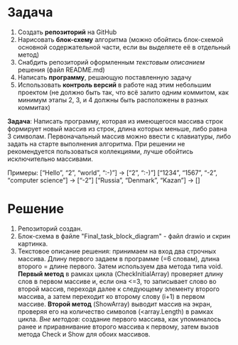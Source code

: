 # Задача

1. Создать **репозиторий** на GitHub
2. Нарисовать **блок-схему** алгоритма (можно обойтись блок-схемой основной содержательной части, если вы выделяете её в отдельный метод)
3. Снабдить репозиторий оформленным *текстовым описанием* решения (файл README.md)
4. Написать **программу**, решающую поставленную задачу
5. Использовать **контроль версий** в работе над этим небольшим проектом (не должно быть так, что всё залито одним коммитом, как минимум этапы 2, 3, и 4 должны быть расположены в разных коммитах)

**Задача**: Написать программу, которая из имеющегося массива строк формирует новый массив из строк, длина которых меньше, либо равна 3 символам. Первоначальный массив можно ввести с клавиатуры, либо задать на старте выполнения алгоритма. При решении не рекомендуется пользоваться коллекциями, лучше обойтись исключительно массивами.

Примеры:
[“Hello”, “2”, “world”, “:-)”] → [“2”, “:-)”]
[“1234”, “1567”, “-2”, “computer science”] → [“-2”]
[“Russia”, “Denmark”, “Kazan”] → []

# Решение
1. Репозиторий создан.
2. Блок-схема в файле "Final_task_block_diagram" - файл drawio и скрин картинка.
3. Текстовое описание решения: принимаем на вход два строчных массива. Длину первого задаем в программе (=6 словам), длина второго = длине первого.
Затем используем два метода типа void. 
**Первый метод** в рамках цикла (CheckInitialArray) проверяет длину слов в первом массиве и, если она <=3, то записывает слово во второй массив, переходя далее к следующему элементу второго массива, а затем переходит ко второму слову (i+1) в первом массиве. **Второй метод** (ShowArray) выводит массив на экран, проверяя его на количество символов (<array.Length) в рамках цикла. 
*Вне методов*: создание первого массива, как упоминалось ранее и приравнивание второго массива к первому, затем вызов метода Check и Show для обоих массивов.


